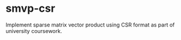 # smvp-csr
Implement sparse matrix vector product using CSR format as part of university coursework.
